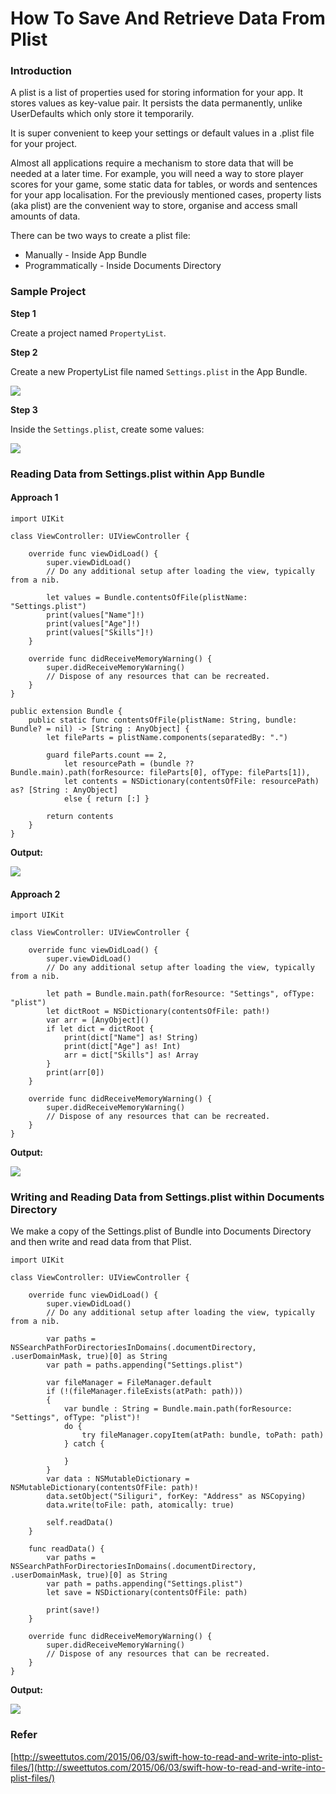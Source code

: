 # How To Save And Retrieve Data From Plist

### Introduction

A plist is a list of properties used for storing information for your app. It stores values as key-value pair. It persists the data permanently, unlike UserDefaults which only store it temporarily.

It is super convenient to keep your settings or default values in a .plist file for your project.

Almost all applications require a mechanism to store data that will be needed at a later time. For example, you will need a way to store player scores for your game, some static data for tables, or words and sentences for your app localisation. For the previously mentioned cases, property lists (aka plist) are the convenient way to store, organise and access small amounts of data.

There can be two ways to create a plist file:

- Manually - Inside App Bundle
- Programmatically - Inside Documents Directory

### Sample Project

**Step 1**

Create a project named `PropertyList`.

**Step 2**

Create a new PropertyList file named `Settings.plist` in the App Bundle.

![](Settings.png)

**Step 3**

Inside the `Settings.plist`, create some values:

![](Plist.png)

### Reading Data from Settings.plist within App Bundle

#### Approach 1

```
import UIKit

class ViewController: UIViewController {

    override func viewDidLoad() {
        super.viewDidLoad()
        // Do any additional setup after loading the view, typically from a nib.
        
        let values = Bundle.contentsOfFile(plistName: "Settings.plist")
        print(values["Name"]!)
        print(values["Age"]!)
        print(values["Skills"]!)
    }

    override func didReceiveMemoryWarning() {
        super.didReceiveMemoryWarning()
        // Dispose of any resources that can be recreated.
    }
}

public extension Bundle {
    public static func contentsOfFile(plistName: String, bundle: Bundle? = nil) -> [String : AnyObject] {
        let fileParts = plistName.components(separatedBy: ".")
        
        guard fileParts.count == 2,
            let resourcePath = (bundle ?? Bundle.main).path(forResource: fileParts[0], ofType: fileParts[1]),
            let contents = NSDictionary(contentsOfFile: resourcePath) as? [String : AnyObject]
            else { return [:] }
        
        return contents
    }
}
```

**Output:**

![](Output1.png)

#### Approach 2

```
import UIKit

class ViewController: UIViewController {

    override func viewDidLoad() {
        super.viewDidLoad()
        // Do any additional setup after loading the view, typically from a nib.
        
        let path = Bundle.main.path(forResource: "Settings", ofType: "plist")
        let dictRoot = NSDictionary(contentsOfFile: path!)
        var arr = [AnyObject]()
        if let dict = dictRoot {
            print(dict["Name"] as! String)
            print(dict["Age"] as! Int)
            arr = dict["Skills"] as! Array
        }
        print(arr[0])
    }

    override func didReceiveMemoryWarning() {
        super.didReceiveMemoryWarning()
        // Dispose of any resources that can be recreated.
    }
}
```

**Output:**

![](Output2.png)

### Writing and Reading Data from Settings.plist within Documents Directory

We make a copy of the Settings.plist of Bundle into Documents Directory and then write and read data from that Plist.

```
import UIKit

class ViewController: UIViewController {

    override func viewDidLoad() {
        super.viewDidLoad()
        // Do any additional setup after loading the view, typically from a nib.

        var paths = NSSearchPathForDirectoriesInDomains(.documentDirectory, .userDomainMask, true)[0] as String
        var path = paths.appending("Settings.plist")
        
        var fileManager = FileManager.default
        if (!(fileManager.fileExists(atPath: path)))
        {
            var bundle : String = Bundle.main.path(forResource: "Settings", ofType: "plist")!
            do {
                try fileManager.copyItem(atPath: bundle, toPath: path)
            } catch {
                
            }
        }
        var data : NSMutableDictionary = NSMutableDictionary(contentsOfFile: path)!
        data.setObject("Siliguri", forKey: "Address" as NSCopying)
        data.write(toFile: path, atomically: true)
        
        self.readData()
    }
    
    func readData() {
        var paths = NSSearchPathForDirectoriesInDomains(.documentDirectory, .userDomainMask, true)[0] as String
        var path = paths.appending("Settings.plist")
        let save = NSDictionary(contentsOfFile: path)
        
        print(save!)
    }

    override func didReceiveMemoryWarning() {
        super.didReceiveMemoryWarning()
        // Dispose of any resources that can be recreated.
    }
}
```

**Output:**

![](Output3.png)

### Refer

[http://sweettutos.com/2015/06/03/swift-how-to-read-and-write-into-plist-files/](http://sweettutos.com/2015/06/03/swift-how-to-read-and-write-into-plist-files/)